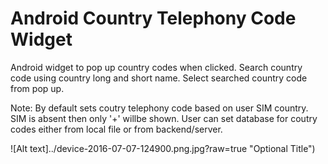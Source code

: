 # Android Country Telephony Code Widget

Android widget to pop up country codes when clicked.
Search country code using country long and short name.
Select searched country code from pop up.

Note:
By default sets coutry telephony code based on user SIM country. SIM is absent then only '+' willbe shown.
User can set database for coutry codes either from local file or from backend/server.

![Alt text]../device-2016-07-07-124900.png.jpg?raw=true "Optional Title")

